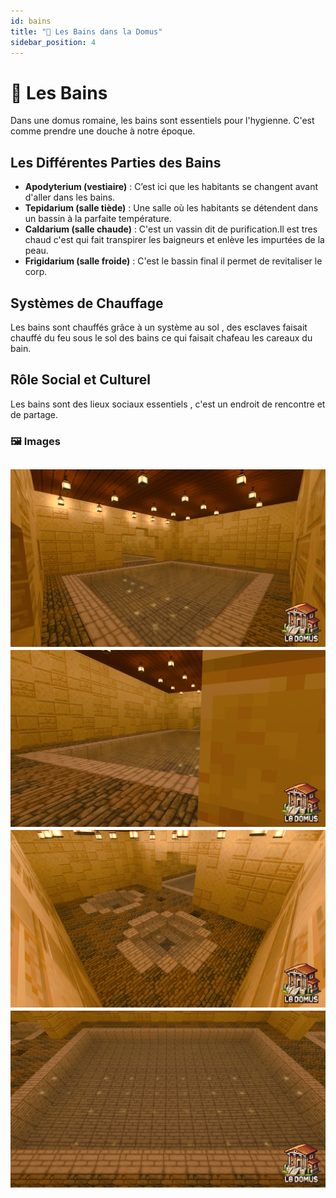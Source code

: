 ```yaml
---
id: bains
title: "🛁 Les Bains dans la Domus"
sidebar_position: 4
---
```


# 🛁 Les Bains

Dans une domus romaine, les bains sont essentiels pour l'hygienne. C'est comme prendre une douche à notre époque.


## Les Différentes Parties des Bains

- **Apodyterium (vestiaire)** : C’est ici que les habitants se changent avant d'aller dans les bains.
- **Tepidarium (salle tiède)** : Une salle où les habitants se détendent dans un bassin à la parfaite température.
- **Caldarium (salle chaude)** : C'est un vassin dit de purification.Il est tres chaud c'est qui fait transpirer les  baigneurs et enlève les impurtées de la peau.
- **Frigidarium (salle froide)** : C'est le bassin final il permet de revitaliser le corp.


## Systèmes de Chauffage

Les bains sont chauffés grâce à un système au sol , des esclaves faisait chauffé du feu sous le sol des bains  ce qui faisait chafeau les careaux du bain.

## Rôle Social et Culturel

Les bains sont des lieux sociaux essentiels , c'est un endroit de rencontre et de partage.

### 🖼️ Images
![12.png](images%2F12.png)
![23.png](images%2F23.png)
![34.png](images%2F34.png)
![45.png](images%2F45.png)
---

